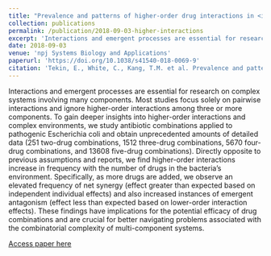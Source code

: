 ```yaml
---
title: "Prevalence and patterns of higher-order drug interactions in <i>Escherichia coli</i>"
collection: publications
permalink: /publication/2018-09-03-higher-interactions
excerpt: 'Interactions and emergent processes are essential for research on complex systems involving many components. Most studies focus solely on pairwise interactions and ignore higher-order interactions among three or more components. To gain deeper insights into higher-order interactions and complex environments, we study antibiotic combinations applied to pathogenic Escherichia coli and obtain unprecedented amounts of detailed data (251 two-drug combinations, 1512 three-drug combinations, 5670 four-drug combinations, and 13608 five-drug combinations). Directly opposite to previous assumptions and reports, we find higher-order interactions increase in frequency with the number of drugs in the bacteria’s environment. Specifically, as more drugs are added, we observe an elevated frequency of net synergy (effect greater than expected based on independent individual effects) and also increased instances of emergent antagonism (effect less than expected based on lower-order interaction effects). These findings have implications for the potential efficacy of drug combinations and are crucial for better navigating problems associated with the combinatorial complexity of multi-component systems.'
date: 2018-09-03
venue: 'npj Systems Biology and Applications'
paperurl: 'https://doi.org/10.1038/s41540-018-0069-9'
citation: 'Tekin, E., White, C., Kang, T.M. et al. Prevalence and patterns of higher-order drug interactions in Escherichia coli. npj Syst Biol Appl 4, 31 (2018) doi:10.1038/s41540-018-0069-9'
---
```


Interactions and emergent processes are essential for research on complex systems involving many components. Most studies focus solely on pairwise interactions and ignore higher-order interactions among three or more components. To gain deeper insights into higher-order interactions and complex environments, we study antibiotic combinations applied to pathogenic Escherichia coli and obtain unprecedented amounts of detailed data (251 two-drug combinations, 1512 three-drug combinations, 5670 four-drug combinations, and 13608 five-drug combinations). Directly opposite to previous assumptions and reports, we find higher-order interactions increase in frequency with the number of drugs in the bacteria’s environment. Specifically, as more drugs are added, we observe an elevated frequency of net synergy (effect greater than expected based on independent individual effects) and also increased instances of emergent antagonism (effect less than expected based on lower-order interaction effects). These findings have implications for the potential efficacy of drug combinations and are crucial for better navigating problems associated with the combinatorial complexity of multi-component systems.

[Access paper here](https://rdcu.be/b0x9Z)
